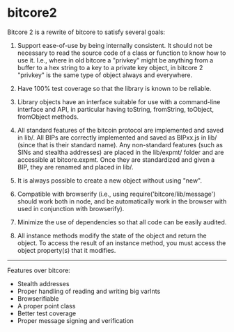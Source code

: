 bitcore2
========

Bitcore 2 is a rewrite of bitcore to satisfy several goals:

1) Support ease-of-use by being internally consistent. It should not be
necessary to read the source code of a class or function to know how to use it.
I.e., where in old bitcore a "privkey" might be anything from a buffer to a hex
string to a key to a private key object, in bitcore 2 "privkey" is the same
type of object always and everywhere.

2) Have 100% test coverage so that the library is known to be reliable.

3) Library objects have an interface suitable for use with a command-line
interface and API, in particular having toString, fromString, toObject,
fromObject methods.

4) All standard features of the bitcoin protocol are implemented and saved in
lib/. All BIPs are correctly implemented and saved as BIPxx.js in lib/ (since
that is their standard name). Any non-standard features (such as SINs and
stealtha addresses) are placed in the lib/expmt/ folder and are accessible at
bitcore.expmt. Once they are standardized and given a BIP, they are renamed and
placed in lib/.

5) It is always possible to create a new object without using "new".

6) Compatible with browserify (i.e., using require('bitcore/lib/message')
should work both in node, and be automatically work in the browser with used in
conjunction with browserify).

7) Minimize the use of dependencies so that all code can be easily audited.

8) All instance methods modify the state of the object and return the object.
To access the result of an instance method, you must access the object
property(s) that it modifies.

-------------------------
Features over bitcore:
* Stealth addresses
* Proper handling of reading and writing big varInts
* Browserifiable
* A proper point class
* Better test coverage
* Proper message signing and verification
